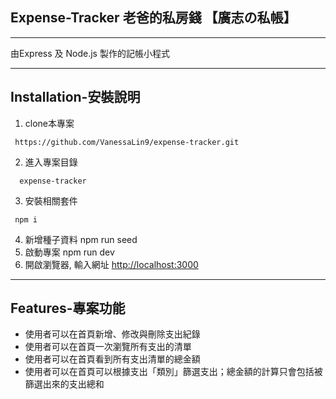 ## Expense-Tracker 老爸的私房錢 【廣志の私帳】
----------------------------
由Express 及 Node.js 製作的記帳小程式
***
## Installation-安裝說明

1. clone本專案
```
 https://github.com/VanessaLin9/expense-tracker.git
```
2. 進入專案目錄 
```
  expense-tracker
```
3. 安裝相關套件
```
 npm i
```
4. 新增種子資料
     npm run seed
5. 啟動專案 
    npm run dev
6. 開啟瀏覽器, 輸入網址 
     [http://localhost:3000](http://localhost:3000)
***
## Features-專案功能

+ 使用者可以在首頁新增、修改與刪除支出紀錄
+ 使用者可以在首頁一次瀏覽所有支出的清單
+ 使用者可以在首頁看到所有支出清單的總金額
+ 使用者可以在首頁可以根據支出「類別」篩選支出；總金額的計算只會包括被篩選出來的支出總和
